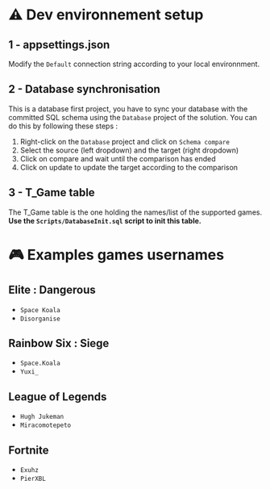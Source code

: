 # ⚠ Dev environnement setup

## 1 - appsettings.json

Modify the `Default` connection string according to your local environnment. 

## 2 - Database synchronisation

This is a database first project, you have to sync your database with the committed SQL schema using the `Database` project of the solution. You can do this by following these steps :

1) Right-click on the `Database` project and click on `Schema compare`
2) Select the source (left dropdown) and the target (right dropdown)
3) Click on compare and wait until the comparison has ended
4) Click on update to update the target according to the comparison

## 3 - T_Game table

The T_Game table is the one holding the names/list of the supported games.
**Use the `Scripts/DatabaseInit.sql` script to init this table.**

# 🎮 Examples games usernames

## Elite : Dangerous

- `Space Koala`
- `Disorganise`

## Rainbow Six : Siege

- `Space.Koala`
- `Yuxi_`

## League of Legends

- `Hugh Jukeman`
- `Miracomotepeto`

## Fortnite

- `Exuhz`
- `PierXBL`
